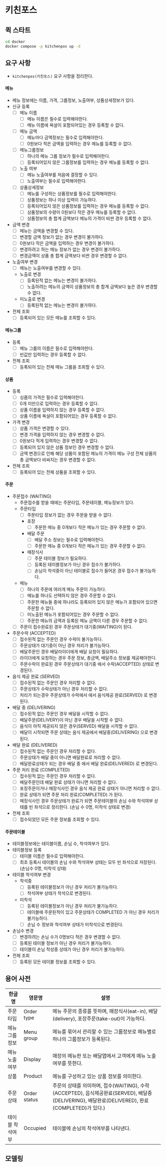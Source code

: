 # 키친포스

## 퀵 스타트

```sh
cd docker
docker compose -p kitchenpos up -d
```

## 요구 사항

- ```kitchenpos(키친포스)``` 요구 사항을 정리한다.

#### 메뉴

- 메뉴 정보에는 이름, 가격, 그룹정보, 노출여부, 상품상세정보가 있다.
- 신규 등록
    - [ ] 메뉴 이름
        - [ ] 메뉴 이름은 필수로 입력해야한다.
        - [ ] 메뉴 이름에 욕설이 포함되어있는 경우 등록할 수 없다.
    - [ ] 메뉴 금액
        - [ ] 메뉴마다 금액정보는 필수로 입력해야한다.
        - [ ] 0원보다 적은 금액을 입력하는 경우 메뉴를 등록할 수 없다.
    - [ ] 메뉴그룹정보
        - [ ] 하나의 메뉴 그룹 정보가 필수로 입력해야한다.
        - [ ] 등록되어있지 않은 그룹정보를 입력하는 경우 메뉴를 등록할 수 없다.
    - [ ] 노출 여부
        - [ ] 메뉴 노출여부를 처음에 결정할 수 있다.
        - [ ] 노출여부는 필수로 입력해야한다.
    - [ ] 상품상세정보
        - [ ] 메뉴를 구성하는 상품정보를 필수로 입력해야한다.
        - [ ] 상품정보는 하나 이상 입력이 가능하다.
        - [ ] 등록되어있지 않은 상품정보를 입력하는 경우 메뉴를 등록할 수 없다.
        - [ ] 상품정보의 수량이 0원보다 작은 경우 메뉴를 등록할 수 없다.
        - [ ] 상품정보의 총 합계 금액보다 메뉴의 가격이 비싼 경우 등록할 수 없다.
- 금액 변경
    - [ ] 메뉴는 금액을 변경할 수 있다.
    - [ ] 변경할 금액 정보가 없는 경우 변경이 불가하다.
    - [ ] 0원보다 작은 금액을 입력하는 경우 변경이 불가하다.
    - [ ] 변경하려고 하는 메뉴 정보가 없는 경우 변경이 불가하다.
    - [ ] 변경금액이 상품 총 합계 금액보다 비싼 경우 변경할 수 없다.
- 노출여부 변경
    - [ ] 메뉴는 노출여부를 변경할 수 있다.
    - 노출로 변경
        - [ ] 등록된적 없는 메뉴는 변경이 불가하다.
        - [ ] 노출하려는 메뉴의 금액이 상품정보의 총 합계 금액보다 높은 경우 변경할 수 없다.
    - 미노출로 변경
        - [ ] 등록된적 없는 메뉴는 변경이 불가하다.
- 전체 조회
    - [ ] 등록되어 있는 모든 메뉴를 조회할 수 있다.

#### 메뉴그룹

- 등록
    - [ ] 메뉴 그룹의 이름은 필수로 입력해야한다.
    - [ ] 빈값만 입력하는 경우 등록할 수 없다.
- 전체 조회
    - [ ] 등록되어 있는 전체 메뉴 그룹을 조회할 수 있다.

#### 상품

- 등록
    - [ ] 싱픔의 가격은 필수로 입력해야한다.
    - [ ] 0개 미만으로 입력하는 경우 등록할 수 없다.
    - [ ] 상품 이름을 입력하지 않는 경우 등록할 수 없다.
    - [ ] 상품 이름에 욕설이 포함되어있는 경우 등록할 수 없다.
- 가격 변경
    - [ ] 상품 가격은 변경할 수 있다.
    - [ ] 변경 가격을 입력하지 않는 경우 변경할 수 없다.
    - [ ] 0원보다 적게 입력하는 경우 변경할 수 없다.
    - [ ] 등록되어 있지 않은 상품 정보인 경우 변경할 수 없다.
    - [ ] 금액 변경으로 인해 해당 상품이 포함된 메뉴의 가격이 메뉴 구성 전체 상품의 총 금액보다 비싸지는 경우 변경할 수 없다.
- 전체 조회
    - [ ] 등록되어 있는 전체 상품을 조회할 수 있다.

#### 주문

- 주문접수 (WAITING)
    - 주문접수를 받을 때에는 주문타입, 주문테이블, 메뉴정보가 있다.
    - 주문타입
        - [ ] 주문타입 정보가 없는 경우 주문을 받을 수 없다.
        - 포장
            - [ ] 주문한 메뉴 중 0개보다 작은 메뉴가 있는 경우 주문할 수 없다.
        - 배달 주문
            - [ ] 배달 주소 정보는 필수로 입력해야한다.
            - [ ] 주문한 메뉴 중 0개보다 작은 메뉴가 있는 경우 주문할 수 없다.
        - 매장식사
            - [ ] 주문 테이블 정보가 필요하다.
            - [ ] 등록된 테이블정보가 아닌 경우 접수가 불가하다.
            - [ ] 손님이 착석중이 아닌 테이블로 접수가 들어온 경우 접수가 불가능하다.
    - 메뉴
        - [ ] 하나의 주문에 여러개 메뉴 주문이 가능하다.
        - [ ] 메뉴를 하나도 선택하지 않은 경우 주문할 수 없다.
        - [ ] 주문한 메뉴들 중에 하나라도 등록되어 있지 않은 메뉴가 포함되어 있으면 주문할 수 없다.
        - [ ] 미노출된 메뉴가 포함되어있는 경우 주문할 수 없다.
        - [ ] 주문한 메뉴의 금액과 등록된 메뉴 금액이 다른 경우 주문할 수 없다.
    - [ ] 주문이 접수완료된 경우 주문상태가 대기중(WAITING)이 된다.
- 주문수락 (ACCEPTED)
    - [ ] 접수된적 없는 주문인 경우 수락이 불가능하다.
    - [ ] 주문상태가 대기중이 아닌 경우 처리가 불가능하다.
    - [ ] 배달주문인 경우 배달라이더에게 배달 요청이 필요하다.
    - [ ] 라이더에게 요청하는 경우 주문 정보, 총금액, 배달주소 정보를 제공해야한다.
    - [ ] 주문수락이 완료된 경우 주문상태가 대기중 에서 수락(ACCEPTED) 상태로 변경된다.
- 음식 제공 완료 (SERVED)
    - [ ] 접수된적 없는 주문인 경우 처리할 수 없다.
    - [ ] 주문상태가 수락상태가 아닌 경우 처리할 수 없다.
    - [ ] 처리가 되는경우 주문상태가 수락에서 에서 음식제공 완료(SERVED) 로 변경된다.
- 배달 중 (DELIVERING)
    - [ ] 접수된적 없는 주문인 경우 배달을 시작할 수 없다.
    - [ ] 배달주문(DELIVERY)이 아닌 경우 배달을 시작할 수 없다.
    - [ ] 음식이 아직 제공되지 않은 경우(SERVED) 배달을 시작할 수 없다.
    - [ ] 배달이 시작되면 주문 상태는 음식 제공에서 배달중(DELIVERING) 으로 변경된다.
- 배달 완료 (DELIVERED)
    - [ ] 접수된적 없는 주문인 경우 처리할 수 없다.
    - [ ] 주문상태가 배달 중이 아니면 배달완료로 처리할 수 없다.
    - [ ] 배달완료상태가 되는 경우 배달 중 에서 배달 완료(DELIVERED) 로 변경된다.
- 주문 처리 완료 (COMPLETED)
    - [ ] 접수된적 없는 주문인 경우 처리할 수 없다.
    - [ ] 배달주문인데 배달 완료 상태가 아니면 처리할 수 없다.
    - [ ] 포장주문이거나 매장식사인 경우 음식 제공 완료 상태가 아니면 처리할 수 없다.
    - [ ] 완료 상태가 되면 주문 처리 완료(COMPLETED) 가 된다.
    - [ ] 메징식사인 경우 주문상태가 완료가 되면 주문테이블의 손님 수와 착석여부 상태를 빈 좌석으로 정리한다. (손님 수 0명, 미착석 상태로 변경)
- 전체 조회
    - [ ] 접수되었던 모든 주문 정보를 조회할 수 있다.

#### 주문테이블

- 테이블정보에는 테이블이름, 손님 수, 착석여부가 있다.
- 테이블정보 등록
    - [ ] 테이블 이름은 필수로 입력해야한다.
    - [ ] 최초 등록시 테이블의 손님 수와 착석여부 상태는 모두 빈 좌석으로 저장된다. (손님수 0명, 미착석 상태)
- 테이블 착석여부 변경
    - 착석중
        - [ ] 등록된 테이블정보가 아닌 경우 처리가 불가능하다.
        - [ ] 착석여부 상태가 착석으로 변경된다.
    - 미착석
        - [ ] 등록된 테이블정보가 아닌 경우 처리가 불가능하다.
        - [ ] 테이블에 주문된적이 있고 주문상태가 COMPLETED 가 아닌 경우 처리가 불가능하다.
        - [ ] 손님 수 정보와 착석여부 상태가 미착석으로 변경된다.
- 손님수 변경
    - [ ] 변경하려는 손님 수가 0명보다 적은 경우 변경할 수 없다.
    - [ ] 등록된 테이블 정보가 아닌 경우 처리가 불가능하다.
    - [ ] 테이블이 손님 착성중 상태가 아닌 경우 처리가 불가능하다.
- 전체 조회
    - [ ] 등록된 모든 테이블 정보를 조회할 수 있다.

## 용어 사전

| 한글명      | 영문명          | 설명                                                                                                             |
|----------|--------------|----------------------------------------------------------------------------------------------------------------|
| 주문타입     | Order type   | 메뉴 주문의 종류를 뜻하며, 매장식사(eat-in), 배달(delivery), 포장주문(take-out)이 가능하다.                                              |
| 메뉴 그룹정보  | Menu group   | 메뉴를 묶어서 관리할 수 있는 그룹정보로 메뉴별로 하나의 그룹정보가 등록된다.                                                                    |
| 메뉴 노출여부  | Display      | 매장의 메뉴판 또는 배달앱에서 고객에게 메뉴 노출여부를 뜻한다.                                                                            |
| 상품       | Product      | 메뉴를 구성하고 있는 상품 정보를 의미한다.                                                                                       |
| 주문 상태    | Order status | 주문의 상태를 의미하며, 접수(WAITING), 수락(ACCEPTED), 음식제공완료(SERVED), 배달중(DELIVERING), 배달완료(DELIVERED), 완료(COMPLETED)가 있다.) |
| 테이블 착석여부 | Occupied     | 테이블에 손님의 착석여부를 나타낸다.                                                                                           |

## 모델링

